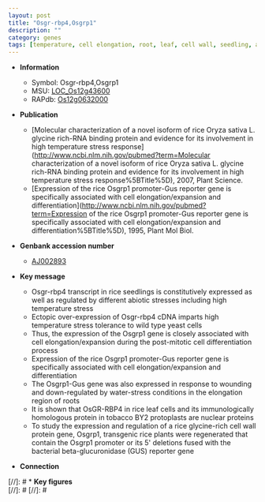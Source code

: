 ```yaml
---
layout: post
title: "Osgr-rbp4,Osgrp1"
description: ""
category: genes
tags: [temperature, cell elongation, root, leaf, cell wall, seedling, abiotic stress]
---
```


* **Information**  
    + Symbol: Osgr-rbp4,Osgrp1  
    + MSU: [LOC_Os12g43600](http://rice.plantbiology.msu.edu/cgi-bin/ORF_infopage.cgi?orf=LOC_Os12g43600)  
    + RAPdb: [Os12g0632000](http://rapdb.dna.affrc.go.jp/viewer/gbrowse_details/irgsp1?name=Os12g0632000)  

* **Publication**  
    + [Molecular characterization of a novel isoform of rice Oryza sativa L. glycine rich-RNA binding protein and evidence for its involvement in high temperature stress response](http://www.ncbi.nlm.nih.gov/pubmed?term=Molecular characterization of a novel isoform of rice Oryza sativa L. glycine rich-RNA binding protein and evidence for its involvement in high temperature stress response%5BTitle%5D), 2007, Plant Science.
    + [Expression of the rice Osgrp1 promoter-Gus reporter gene is specifically associated with cell elongation/expansion and differentiation](http://www.ncbi.nlm.nih.gov/pubmed?term=Expression of the rice Osgrp1 promoter-Gus reporter gene is specifically associated with cell elongation/expansion and differentiation%5BTitle%5D), 1995, Plant Mol Biol.

* **Genbank accession number**  
    + [AJ002893](http://www.ncbi.nlm.nih.gov/nuccore/AJ002893)

* **Key message**  
    + Osgr-rbp4 transcript in rice seedlings is constitutively expressed as well as regulated by different abiotic stresses including high temperature stress
    + Ectopic over-expression of Osgr-rbp4 cDNA imparts high temperature stress tolerance to wild type yeast cells
    + Thus, the expression of the Osgrp1 gene is closely associated with cell elongation/expansion during the post-mitotic cell differentiation process
    + Expression of the rice Osgrp1 promoter-Gus reporter gene is specifically associated with cell elongation/expansion and differentiation
    + The Osgrp1-Gus gene was also expressed in response to wounding and down-regulated by water-stress conditions in the elongation region of roots
    + It is shown that OsGR-RBP4 in rice leaf cells and its immunologically homologous protein in tobacco BY2 protoplasts are nuclear proteins
    + To study the expression and regulation of a rice glycine-rich cell wall protein gene, Osgrp1, transgenic rice plants were regenerated that contain the Osgrp1 promoter or its 5' deletions fused with the bacterial beta-glucuronidase (GUS) reporter gene

* **Connection**  

[//]: # * **Key figures**  
[//]: # 
[//]: # 
